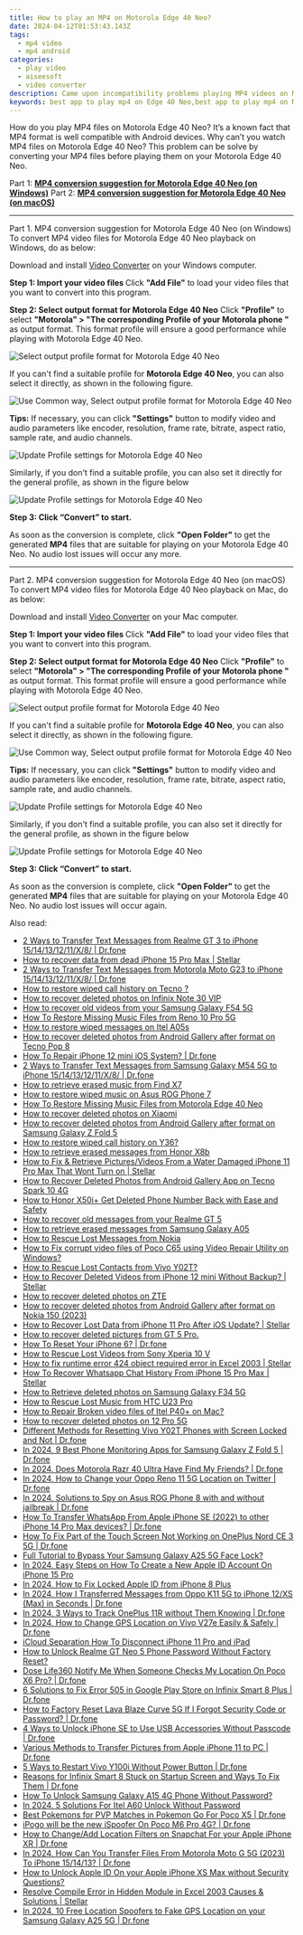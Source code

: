 ```yaml
---
title: How to play an MP4 on Motorola Edge 40 Neo?
date: 2024-04-12T01:53:43.143Z
tags: 
  - mp4 video
  - mp4 android
categories: 
  - play video
  - aiseesoft
  - video converter
description: Came upon incompatibility problems playing MP4 videos on Motorola Edge 40 Neo? Due to codec issues, some MP4 files will not play on Motorola Edge 40 Neo. To be able to play these MP4 files, you will need to convert them first. 
keywords: best app to play mp4 on Edge 40 Neo,best app to play mp4 on Motorola ,can you play mp4 on Motorola Edge 40 Neo,play mp4 files Edge 40 Neo,cannot play mp4 on Motorola Edge 40 Neo,does mp4 play on Motorola Edge 40 Neo,mp4 converter for android,mp4 codec vlc android,mp4 file not supported in Motorola Edge 40 Neo,mp4 converter android 2018,video to mp4 codec converter for android,how to converter 720p to mp4 on android
---
```


<div class="atpl-content atpl-for-aiseesoft-video-converter play-mp4-on-android">

<div class="atpl-post-description-part-1">
<div class="tpl-content-sub-paragraph-normal">
  <p>
    How do you play MP4 files on Motorola Edge 40 Neo? It’s a known fact that MP4 format is well compatible with Android devices. Why can’t you watch MP4 files on Motorola Edge 40 Neo? This problem can be solve by converting your MP4 files before playing them on your Motorola Edge 40 Neo.
  </p>
</div>
</div>



<div class="atpl-post-description-part-2">

</div>

Part 1: <strong><a href="#p1">MP4 conversion suggestion for Motorola Edge 40 Neo (on Windows)</a></strong>
Part 2: <strong><a href="#p2">MP4 conversion suggestion for Motorola Edge 40 Neo (on macOS)</a></strong>

<!-- Part 1 -->
<a id="p1" name="p1" ></a><hr>

<div class="atpl-step-part-style">Part 1. MP4 conversion suggestion for Motorola Edge 40 Neo (on Windows)</div>
To convert MP4 video files for Motorola Edge 40 Neo playback on Windows, do as below:

Download and install <a class="atpl-step-content-a-style" href="https://tools.techidaily.com/aiseesoft-total-video-converter/" >Video Converter</a> on your Windows computer.

<strong>Step 1: Import your video files </strong>
Click <b>"Add File"</b> to load your video files that you want to convert into this program.

<strong>Step 2: Select output format for Motorola Edge 40 Neo</strong>
Click <b>"Profile"</b> to select <b>"Motorola" > "The corresponding Profile of your Motorola phone "</b> as output format. This format profile will ensure a good performance while playing with Motorola Edge 40 Neo.

<img src="https://tools.techidaily.com/images/apps/aiseesoft/video-converter/devices/moto/fv.mp4/win/profile-5.png" class="atpl-imgstyle" alt="Select output profile format for Motorola Edge 40 Neo" />

If you can't find a suitable profile for **Motorola Edge 40 Neo**, you can also select it directly, as shown in the following figure.

<img src="https://tools.techidaily.com/images/apps/aiseesoft/video-converter/devices/common_android/fv.mp4/win/profile.png" class="atpl-imgstyle" alt="Use Common way, Select output profile format for Motorola Edge 40 Neo" />

<strong>Tips:</strong>
If necessary, you can click <b>"Settings"</b> button to modify video and audio parameters like encoder, resolution, frame rate, bitrate, aspect ratio, sample rate, and audio channels. 

<img src="https://tools.techidaily.com/images/apps/aiseesoft/video-converter/devices/moto/fv.mp4/win/settings-4.png" class="atpl-imgstyle"  alt="Update Profile settings for Motorola Edge 40 Neo" />

Similarly, if you don't find a suitable profile, you can also set it directly for the general profile, as shown in the figure below

<img src="https://tools.techidaily.com/images/apps/aiseesoft/video-converter/devices/common_android/fv.mp4/win/settings.png" class="atpl-imgstyle"  alt="Update Profile settings for Motorola Edge 40 Neo" />

<strong>Step 3: Click “Convert” to start.</strong>

As soon as the conversion is complete, click <b>"Open Folder"</b> to get the generated <b>MP4</b> files that are suitable for playing on your Motorola Edge 40 Neo. No audio lost issues will occur any more.

<!-- Part 2 -->
<a id="p2" name="p2"></a><hr>

<div class="atpl-step-part-style">Part 2. MP4 conversion suggestion for Motorola Edge 40 Neo (on macOS)</div>
To convert MP4 video files for Motorola Edge 40 Neo playback on Mac, do as below:

Download and install <a class="atpl-step-content-a-style" href="https://tools.techidaily.com/aiseesoft-total-video-converter/" >Video Converter</a> on your Mac computer.

<strong>Step 1: Import your video files </strong>
Click <b>"Add File"</b> to load your video files that you want to convert into this program.

<strong>Step 2: Select output format for Motorola Edge 40 Neo</strong>
Click <b>"Profile"</b> to select <b>"Motorola" > "The corresponding Profile of your Motorola phone "</b> as output format. This format profile will ensure a good performance while playing with Motorola Edge 40 Neo.

<img src="https://tools.techidaily.com/images/apps/aiseesoft/video-converter/devices/moto/fv.mp4/mac/profile.png" class="atpl-imgstyle" alt="Select output profile format for Motorola Edge 40 Neo" />

If you can't find a suitable profile for **Motorola Edge 40 Neo**, you can also select it directly, as shown in the following figure.

<img src="https://tools.techidaily.com/images/apps/aiseesoft/video-converter/devices/common_android/fv.mp4/mac/profile.png" class="atpl-imgstyle" alt="Use Common way, Select output profile format for Motorola Edge 40 Neo" />

<strong>Tips:</strong>
If necessary, you can click <b>"Settings"</b> button to modify video and audio parameters like encoder, resolution, frame rate, bitrate, aspect ratio, sample rate, and audio channels. 

<img src="https://tools.techidaily.com/images/apps/aiseesoft/video-converter/devices/moto/fv.mp4/mac/settings.png" class="atpl-imgstyle"  alt="Update Profile settings for Motorola Edge 40 Neo" />

Similarly, if you don't find a suitable profile, you can also set it directly for the general profile, as shown in the figure below

<img src="https://tools.techidaily.com/images/apps/aiseesoft/video-converter/devices/common_android/fv.mp4/win/settings.png" class="atpl-imgstyle"  alt="Update Profile settings for Motorola Edge 40 Neo" />

<strong>Step 3: Click “Convert” to start.</strong>

As soon as the conversion is complete, click <b>"Open Folder"</b> to get the generated <b>MP4</b> files that are suitable for playing on your Motorola Edge 40 Neo. No audio lost issues will occur again.



<div class="atpl-post-end">
  <div class="atpl-post-device-model-description">
    
  </div>
</div>

<ins class="adsbygoogle"
     style="display:block"
     data-ad-client="ca-pub-7571918770474297"
     data-ad-slot="8358498916"
     data-ad-format="auto"
     data-full-width-responsive="true"></ins>


</div>
<ins class="adsbygoogle"
    style="display:block"
    data-ad-format="autorelaxed"
    data-ad-client="ca-pub-7571918770474297"
    data-ad-slot="1223367746"></ins>

<span class="atpl-alsoreadstyle">Also read:</span>
<div><ul>
<li><a href="https://blog-min.techidaily.com/2-ways-to-transfer-text-messages-from-realme-gt-3-to-iphone-1514131211x8-drfone-by-drfone-transfer-from-android-transfer-from-android/"><u>2 Ways to Transfer Text Messages from Realme GT 3 to iPhone 15/14/13/12/11/X/8/ | Dr.fone</u></a></li>
<li><a href="https://blog-min.techidaily.com/how-to-recover-data-from-dead-iphone-15-pro-max-stellar-by-stellar-data-recovery-ios-iphone-data-recovery/"><u>How to recover data from dead iPhone 15 Pro Max | Stellar</u></a></li>
<li><a href="https://blog-min.techidaily.com/2-ways-to-transfer-text-messages-from-motorola-moto-g23-to-iphone-1514131211x8-drfone-by-drfone-transfer-from-android-transfer-from-android/"><u>2 Ways to Transfer Text Messages from Motorola Moto G23 to iPhone 15/14/13/12/11/X/8/ | Dr.fone</u></a></li>
<li><a href="https://blog-min.techidaily.com/how-to-restore-wiped-call-history-on-tecno-by-fonelab-android-recover-call-logs/"><u>How to restore wiped call history on Tecno ?</u></a></li>
<li><a href="https://blog-min.techidaily.com/how-to-recover-deleted-photos-on-infinix-note-30-vip-by-stellar-photo-recovery-android-mobile-photo-recover/"><u>How to recover deleted photos on Infinix Note 30 VIP</u></a></li>
<li><a href="https://blog-min.techidaily.com/how-to-recover-old-videos-from-your-samsung-galaxy-f54-5g-by-fonelab-android-recover-video/"><u>How to recover old videos from your Samsung Galaxy F54 5G</u></a></li>
<li><a href="https://blog-min.techidaily.com/how-to-restore-missing-music-files-from-reno-10-pro-5g-by-fonelab-android-recover-music/"><u>How To  Restore Missing Music Files from Reno 10 Pro 5G</u></a></li>
<li><a href="https://blog-min.techidaily.com/how-to-restore-wiped-messages-on-itel-a05s-by-fonelab-android-recover-messages/"><u>How to restore wiped messages on Itel A05s</u></a></li>
<li><a href="https://blog-min.techidaily.com/how-to-recover-deleted-photos-from-android-gallery-after-format-on-tecno-pop-8-by-stellar-photo-recovery-android-mobile-photo-recover/"><u>How to recover deleted photos from Android Gallery after format on Tecno Pop 8</u></a></li>
<li><a href="https://blog-min.techidaily.com/how-to-repair-iphone-12-mini-ios-system-drfone-by-drfone-ios-system-repair-ios-system-repair/"><u>How To Repair iPhone 12 mini iOS System? | Dr.fone</u></a></li>
<li><a href="https://blog-min.techidaily.com/2-ways-to-transfer-text-messages-from-samsung-galaxy-m54-5g-to-iphone-1514131211x8-drfone-by-drfone-transfer-from-android-transfer-from-android/"><u>2 Ways to Transfer Text Messages from Samsung Galaxy M54 5G to iPhone 15/14/13/12/11/X/8/ | Dr.fone</u></a></li>
<li><a href="https://blog-min.techidaily.com/how-to-retrieve-erased-music-from-find-x7-by-fonelab-android-recover-music/"><u>How to retrieve erased music from Find X7</u></a></li>
<li><a href="https://blog-min.techidaily.com/how-to-restore-wiped-music-on-asus-rog-phone-7-by-fonelab-android-recover-music/"><u>How to restore wiped music on Asus ROG Phone 7</u></a></li>
<li><a href="https://blog-min.techidaily.com/how-to-restore-missing-music-files-from-motorola-edge-40-neo-by-fonelab-android-recover-music/"><u>How To  Restore Missing Music Files from Motorola Edge 40 Neo</u></a></li>
<li><a href="https://blog-min.techidaily.com/how-to-recover-deleted-photos-on-xiaomi-by-stellar-photo-recovery-android-mobile-photo-recover/"><u>How to recover deleted photos on Xiaomi</u></a></li>
<li><a href="https://blog-min.techidaily.com/how-to-recover-deleted-photos-from-android-gallery-after-format-on-samsung-galaxy-z-fold-5-by-stellar-photo-recovery-android-mobile-photo-recover/"><u>How to recover deleted photos from Android Gallery after format on Samsung Galaxy Z Fold 5</u></a></li>
<li><a href="https://blog-min.techidaily.com/how-to-restore-wiped-call-history-on-y36-by-fonelab-android-recover-call-logs/"><u>How to restore wiped call history on Y36?</u></a></li>
<li><a href="https://blog-min.techidaily.com/how-to-retrieve-erased-messages-from-honor-x8b-by-fonelab-android-recover-messages/"><u>How to retrieve erased messages from Honor X8b</u></a></li>
<li><a href="https://blog-min.techidaily.com/how-to-fix-and-retrieve-picturesvideos-from-a-water-damaged-iphone-11-pro-max-that-wont-turn-on-stellar-by-stellar-data-recovery-ios-iphone-data-recovery/"><u>How to Fix & Retrieve Pictures/Videos From a Water Damaged iPhone 11 Pro Max That Wont Turn on | Stellar</u></a></li>
<li><a href="https://blog-min.techidaily.com/how-to-recover-deleted-photos-from-android-gallery-app-on-tecno-spark-10-4g-by-stellar-photo-recovery-android-mobile-photo-recover/"><u>How to Recover Deleted Photos from Android Gallery App on Tecno Spark 10 4G</u></a></li>
<li><a href="https://blog-min.techidaily.com/how-to-honor-x50iplus-get-deleted-phone-number-back-with-ease-and-safety-by-fonelab-android-recover-contacts/"><u>How to Honor X50i+ Get Deleted Phone Number Back with Ease and Safety</u></a></li>
<li><a href="https://blog-min.techidaily.com/how-to-recover-old-messages-from-your-realme-gt-5-by-fonelab-android-recover-messages/"><u>How to recover old messages from your Realme GT 5</u></a></li>
<li><a href="https://blog-min.techidaily.com/how-to-retrieve-erased-messages-from-samsung-galaxy-a05-by-fonelab-android-recover-messages/"><u>How to retrieve erased messages from Samsung Galaxy A05</u></a></li>
<li><a href="https://blog-min.techidaily.com/how-to-rescue-lost-messages-from-nokia-by-fonelab-android-recover-messages/"><u>How to Rescue Lost Messages from Nokia</u></a></li>
<li><a href="https://blog-min.techidaily.com/how-to-fix-corrupt-video-files-of-poco-c65-using-video-repair-utility-on-windows-by-stellar-video-repair-mobile-video-repair/"><u>How to Fix corrupt video files of Poco C65 using Video Repair Utility on Windows?</u></a></li>
<li><a href="https://blog-min.techidaily.com/how-to-rescue-lost-contacts-from-vivo-y02t-by-fonelab-android-recover-contacts/"><u>How to Rescue Lost Contacts from Vivo Y02T?</u></a></li>
<li><a href="https://blog-min.techidaily.com/how-to-recover-deleted-videos-from-iphone-12-mini-without-backup-stellar-by-stellar-data-recovery-ios-iphone-data-recovery/"><u>How to Recover Deleted Videos from iPhone 12 mini Without Backup? | Stellar</u></a></li>
<li><a href="https://blog-min.techidaily.com/how-to-recover-deleted-photos-on-zte-by-stellar-photo-recovery-android-mobile-photo-recover/"><u>How to recover deleted photos on ZTE</u></a></li>
<li><a href="https://blog-min.techidaily.com/how-to-recover-deleted-photos-from-android-gallery-after-format-on-nokia-150-2023-by-stellar-photo-recovery-android-mobile-photo-recover/"><u>How to recover deleted photos from Android Gallery after format on Nokia 150 (2023)</u></a></li>
<li><a href="https://blog-min.techidaily.com/how-to-recover-lost-data-from-iphone-11-pro-after-ios-update-stellar-by-stellar-data-recovery-ios-iphone-data-recovery/"><u>How to Recover Lost Data from iPhone 11 Pro After iOS Update? | Stellar</u></a></li>
<li><a href="https://blog-min.techidaily.com/how-to-recover-deleted-pictures-from-gt-5-pro-by-fonelab-android-recover-pictures/"><u>How to recover deleted pictures from GT 5 Pro.</u></a></li>
<li><a href="https://blog-min.techidaily.com/how-to-reset-your-iphone-6-drfone-by-drfone-ios-system-repair-ios-system-repair/"><u>How To Reset Your iPhone 6? | Dr.fone</u></a></li>
<li><a href="https://blog-min.techidaily.com/how-to-rescue-lost-videos-from-sony-xperia-10-v-by-fonelab-android-recover-video/"><u>How to Rescue Lost Videos from Sony Xperia 10 V</u></a></li>
<li><a href="https://blog-min.techidaily.com/how-to-fix-runtime-error-424-object-required-error-in-excel-2003-stellar-by-stellar-guide/"><u>How to fix runtime error 424 object required error in Excel 2003 | Stellar</u></a></li>
<li><a href="https://blog-min.techidaily.com/how-to-recover-whatsapp-chat-history-from-iphone-15-pro-max-stellar-by-stellar-data-recovery-ios-iphone-data-recovery/"><u>How To Recover Whatsapp Chat History From iPhone 15 Pro Max | Stellar</u></a></li>
<li><a href="https://blog-min.techidaily.com/how-to-retrieve-deleted-photos-on-samsung-galaxy-f34-5g-by-stellar-photo-recovery-android-mobile-photo-recover/"><u>How to Retrieve  deleted photos on Samsung Galaxy F34 5G</u></a></li>
<li><a href="https://blog-min.techidaily.com/how-to-rescue-lost-music-from-htc-u23-pro-by-fonelab-android-recover-music/"><u>How to Rescue Lost Music from HTC U23 Pro</u></a></li>
<li><a href="https://blog-min.techidaily.com/how-to-repair-broken-video-files-of-itel-p40plus-on-mac-by-stellar-video-repair-mobile-video-repair/"><u>How to Repair Broken video files of Itel P40+ on Mac?</u></a></li>
<li><a href="https://blog-min.techidaily.com/how-to-recover-deleted-photos-on-12-pro-5g-by-stellar-photo-recovery-android-mobile-photo-recover/"><u>How to recover deleted photos on 12 Pro 5G</u></a></li>
<li><a href="https://techidaily.com/different-methods-for-resetting-vivo-y02t-phones-with-screen-locked-and-not-drfone-by-drfone-reset-android-reset-android/"><u>Different Methods for Resetting Vivo Y02T Phones with Screen Locked and Not | Dr.fone</u></a></li>
<li><a href="https://android-location-track.techidaily.com/in-2024-9-best-phone-monitoring-apps-for-samsung-galaxy-z-fold-5-drfone-by-drfone-virtual-android/"><u>In 2024, 9 Best Phone Monitoring Apps for Samsung Galaxy Z Fold 5 | Dr.fone</u></a></li>
<li><a href="https://location-social.techidaily.com/in-2024-does-motorola-razr-40-ultra-have-find-my-friends-drfone-by-drfone-virtual-android/"><u>In 2024, Does Motorola Razr 40 Ultra Have Find My Friends? | Dr.fone</u></a></li>
<li><a href="https://location-social.techidaily.com/in-2024-how-to-change-your-oppo-reno-11-5g-location-on-twitter-drfone-by-drfone-virtual-android/"><u>In 2024, How to Change your Oppo Reno 11 5G Location on Twitter | Dr.fone</u></a></li>
<li><a href="https://android-location-track.techidaily.com/in-2024-solutions-to-spy-on-asus-rog-phone-8-with-and-without-jailbreak-drfone-by-drfone-virtual-android/"><u>In 2024, Solutions to Spy on Asus ROG Phone 8 with and without jailbreak | Dr.fone</u></a></li>
<li><a href="https://techidaily.com/how-to-transfer-whatsapp-from-apple-iphone-se-2022-to-other-iphone-14-pro-max-devices-drfone-by-drfone-transfer-whatsapp-from-ios-transfer-whatsapp-from-ios/"><u>How To Transfer WhatsApp From Apple iPhone SE (2022) to other iPhone 14 Pro Max devices? | Dr.fone</u></a></li>
<li><a href="https://fix-guide.techidaily.com/how-to-fix-part-of-the-touch-screen-not-working-on-oneplus-nord-ce-3-5g-drfone-by-drfone-fix-android-problems-fix-android-problems/"><u>How To Fix Part of the Touch Screen Not Working on OnePlus Nord CE 3 5G | Dr.fone</u></a></li>
<li><a href="https://android-unlock.techidaily.com/full-tutorial-to-bypass-your-samsung-galaxy-a25-5g-face-lock-by-drfone-android/"><u>Full Tutorial to Bypass Your Samsung Galaxy A25 5G Face Lock?</u></a></li>
<li><a href="https://ios-unlock.techidaily.com/in-2024-easy-steps-on-how-to-create-a-new-apple-id-account-on-iphone-15-pro-by-drfone-ios/"><u>In 2024, Easy Steps on How To Create a New Apple ID Account On iPhone 15 Pro</u></a></li>
<li><a href="https://apple-account.techidaily.com/in-2024-how-to-fix-locked-apple-id-from-iphone-8-plus-by-drfone-ios/"><u>In 2024, How to Fix Locked Apple ID from iPhone 8 Plus</u></a></li>
<li><a href="https://android-transfer.techidaily.com/in-2024-how-i-transferred-messages-from-oppo-k11-5g-to-iphone-12xs-max-in-seconds-drfone-by-drfone-transfer-from-android-transfer-from-android/"><u>In 2024, How I Transferred Messages from Oppo K11 5G to iPhone 12/XS (Max) in Seconds | Dr.fone</u></a></li>
<li><a href="https://android-location-track.techidaily.com/in-2024-3-ways-to-track-oneplus-11r-without-them-knowing-drfone-by-drfone-virtual-android/"><u>In 2024, 3 Ways to Track OnePlus 11R without Them Knowing | Dr.fone</u></a></li>
<li><a href="https://location-social.techidaily.com/in-2024-how-to-change-gps-location-on-vivo-v27e-easily-and-safely-drfone-by-drfone-virtual-android/"><u>In 2024, How to Change GPS Location on Vivo V27e Easily & Safely | Dr.fone</u></a></li>
<li><a href="https://apple-account.techidaily.com/icloud-separation-how-to-disconnect-iphone-11-pro-and-ipad-by-drfone-ios/"><u>iCloud Separation How To Disconnect iPhone 11 Pro and iPad</u></a></li>
<li><a href="https://easy-unlock-android.techidaily.com/how-to-unlock-realme-gt-neo-5-phone-password-without-factory-reset-by-drfone-android/"><u>How to Unlock Realme GT Neo 5 Phone Password Without Factory Reset?</u></a></li>
<li><a href="https://fake-location.techidaily.com/dose-life360-notify-me-when-someone-checks-my-location-on-poco-x6-pro-drfone-by-drfone-virtual-android/"><u>Dose Life360 Notify Me When Someone Checks My Location On Poco X6 Pro? | Dr.fone</u></a></li>
<li><a href="https://howto.techidaily.com/6-solutions-to-fix-error-505-in-google-play-store-on-infinix-smart-8-plus-drfone-by-drfone-fix-android-problems-fix-android-problems/"><u>6 Solutions to Fix Error 505 in Google Play Store on Infinix Smart 8 Plus | Dr.fone</u></a></li>
<li><a href="https://techidaily.com/how-to-factory-reset-lava-blaze-curve-5g-if-i-forgot-security-code-or-password-drfone-by-drfone-reset-android-reset-android/"><u>How to Factory Reset Lava Blaze Curve 5G If I Forgot Security Code or Password? | Dr.fone</u></a></li>
<li><a href="https://iphone-unlock.techidaily.com/4-ways-to-unlock-iphone-se-to-use-usb-accessories-without-passcode-drfone-by-drfone-ios/"><u>4 Ways to Unlock iPhone SE to Use USB Accessories Without Passcode | Dr.fone</u></a></li>
<li><a href="https://iphone-transfer.techidaily.com/various-methods-to-transfer-pictures-from-apple-iphone-11-to-pc-drfone-by-drfone-transfer-from-ios/"><u>Various Methods to Transfer Pictures from Apple iPhone 11 to PC | Dr.fone</u></a></li>
<li><a href="https://phone-solutions.techidaily.com/5-ways-to-restart-vivo-y100i-without-power-button-drfone-by-drfone-reset-android-reset-android/"><u>5 Ways to Restart Vivo Y100i Without Power Button | Dr.fone</u></a></li>
<li><a href="https://fix-guide.techidaily.com/reasons-for-infinix-smart-8-stuck-on-startup-screen-and-ways-to-fix-them-drfone-by-drfone-fix-android-problems-fix-android-problems/"><u>Reasons for Infinix Smart 8 Stuck on Startup Screen and Ways To Fix Them | Dr.fone</u></a></li>
<li><a href="https://android-unlock.techidaily.com/how-to-unlock-samsung-galaxy-a15-4g-phone-without-password-by-drfone-android/"><u>How To Unlock Samsung Galaxy A15 4G Phone Without Password?</u></a></li>
<li><a href="https://unlock-android.techidaily.com/in-2024-5-solutions-for-itel-a60-unlock-without-password-by-drfone-android/"><u>In 2024, 5 Solutions For Itel A60 Unlock Without Password</u></a></li>
<li><a href="https://pokemon-go-android.techidaily.com/best-pokemons-for-pvp-matches-in-pokemon-go-for-poco-x5-drfone-by-drfone-virtual-android/"><u>Best Pokemons for PVP Matches in Pokemon Go For Poco X5 | Dr.fone</u></a></li>
<li><a href="https://pokemon-go-android.techidaily.com/ipogo-will-be-the-new-ispoofer-on-poco-m6-pro-4g-drfone-by-drfone-virtual-android/"><u>iPogo will be the new iSpoofer On Poco M6 Pro 4G? | Dr.fone</u></a></li>
<li><a href="https://location-social.techidaily.com/how-to-changeadd-location-filters-on-snapchat-for-your-apple-iphone-xr-drfone-by-drfone-virtual-ios/"><u>How to Change/Add Location Filters on Snapchat For your Apple iPhone XR | Dr.fone</u></a></li>
<li><a href="https://android-transfer.techidaily.com/in-2024-how-can-you-transfer-files-from-motorola-moto-g-5g-2023-to-iphone-151413-drfone-by-drfone-transfer-from-android-transfer-from-android/"><u>In 2024, How Can You Transfer Files From Motorola Moto G 5G (2023) To iPhone 15/14/13? | Dr.fone</u></a></li>
<li><a href="https://apple-account.techidaily.com/how-to-unlock-apple-id-on-your-apple-iphone-xs-max-without-security-questions-by-drfone-ios/"><u>How to Unlock Apple ID On your Apple iPhone XS Max without Security Questions?</u></a></li>
<li><a href="https://techidaily.com/resolve-compile-error-in-hidden-module-in-excel-2003-causes-and-solutions-stellar-by-stellar-guide/"><u>Resolve Compile Error in Hidden Module in Excel 2003 Causes & Solutions | Stellar</u></a></li>
<li><a href="https://android-location.techidaily.com/in-2024-10-free-location-spoofers-to-fake-gps-location-on-your-samsung-galaxy-a25-5g-drfone-by-drfone-virtual/"><u>In 2024, 10 Free Location Spoofers to Fake GPS Location on your Samsung Galaxy A25 5G | Dr.fone</u></a></li>
</ul></div>
